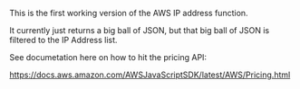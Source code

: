 This is the first working version of the AWS IP address function.

It currently just returns a big ball of JSON, but that big ball of JSON is filtered to the IP Address list.

See documetation here on how to hit the pricing API:

https://docs.aws.amazon.com/AWSJavaScriptSDK/latest/AWS/Pricing.html
